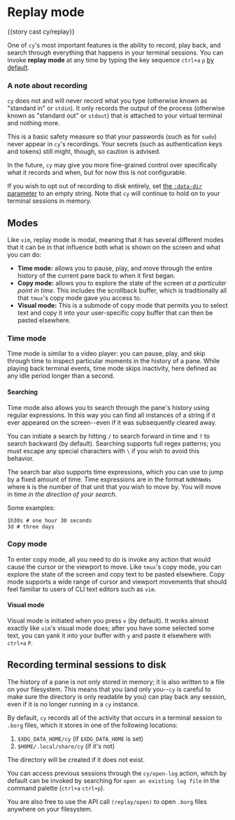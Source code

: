 # Replay mode

{{story cast cy/replay}}

One of `cy`'s most important features is the ability to record, play back, and search through everything that happens in your terminal sessions. You can invoke **replay mode** at any time by typing the key sequence `ctrl+a` `p` [by default](./default-keys.md#general).

### A note about recording

`cy` does not and will never record what you type (otherwise known as "standard in" or `stdin`). It only records the output of the process (otherwise known as "standard out" or `stdout`) that is attached to your virtual terminal and nothing more.

This is a basic safety measure so that your passwords (such as for `sudo`) never appear in `cy`'s recordings. Your secrets (such as authentication keys and tokens) still might, though, so caution is advised.

In the future, `cy` may give you more fine-grained control over specifically what it records and when, but for now this is not configurable.

If you wish to opt out of recording to disk entirely, set [the `:data-dir` parameter](./parameters.md#default-parameters) to an empty string. Note that `cy` will continue to hold on to your terminal sessions in memory.

## Modes

Like `vim`, replay mode is modal, meaning that it has several different modes that it can be in that influence both what is shown on the screen and what you can do:

- **Time mode:** allows you to pause, play, and move through the entire history of the current pane back to when it first began.
- **Copy mode:** allows you to explore the state of the screen _at a particular point in time_. This includes the scrollback buffer, which is traditionally all that `tmux`'s copy mode gave you access to.
- **Visual mode:** This is a submode of copy mode that permits you to select text and copy it into your user-specific copy buffer that can then be pasted elsewhere.

### Time mode

Time mode is similar to a video player: you can pause, play, and skip through time to inspect particular moments in the history of a pane. While playing back terminal events, time mode skips inactivity, here defined as any idle period longer than a second.

#### Searching

Time mode also allows you to search through the pane's history using regular expressions. In this way you can find all instances of a string if it ever appeared on the screen--even if it was subsequently cleared away.

You can initiate a search by hitting `/` to search forward in time and `?` to search backward (by default). Searching supports full regex patterns; you must escape any special characters with `\` if you wish to avoid this behavior.

The search bar also supports time expressions, which you can use to jump by a fixed amount of time. Time expressions are in the format `NdNhNmNs` where `N` is the number of that unit that you wish to move by. You will move in time _in the direction of your search_.

Some examples:

```janet
1h30s # one hour 30 seconds
3d # three days
```

### Copy mode

To enter copy mode, all you need to do is invoke any action that would cause the cursor or the viewport to move. Like `tmux`'s copy mode, you can explore the state of the screen and copy text to be pasted elsewhere. Copy mode supports a wide range of cursor and viewport movements that should feel familiar to users of CLI text editors such as `vim`.

#### Visual mode

Visual mode is initiated when you press `v` (by default). It works almost exactly like `vim`'s visual mode does; after you have some selected some text, you can yank it into your buffer with `y` and paste it elsewhere with `ctrl+a` `P`.

## Recording terminal sessions to disk

The history of a pane is not only stored in memory; it is also written to a file on your filesystem. This means that you (and only you--`cy` is careful to make sure the directory is only readable by you) can play back any session, even if it is no longer running in a `cy` instance.

By default, `cy` records all of the activity that occurs in a terminal session to `.borg` files, which it stores in one of the following locations:

1.  `$XDG_DATA_HOME/cy` (if `$XDG_DATA_HOME` is set)
1.  `$HOME/.local/share/cy` (if it's not)

The directory will be created if it does not exist.

You can access previous sessions through the `cy/open-log` action, which by default can be invoked by searching for `open an existing log file` in the command palette (`ctrl+a` `ctrl+p`).

You are also free to use the API call `(replay/open)` to open `.borg` files anywhere on your filesystem.
